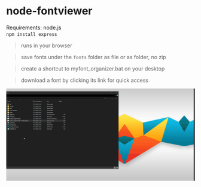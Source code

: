 # node-fontviewer
Requirements: node.js<br>
`npm install express`

>runs in your browser

>save fonts under the `fonts` folder as file or as folder, no zip

>create a shortcut to myfont_organizer.bat on your desktop

>download a font by clicking its link for quick access 

![](Desktop.gif)
